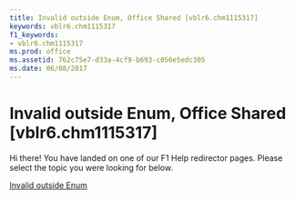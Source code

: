 ```yaml
---
title: Invalid outside Enum, Office Shared [vblr6.chm1115317]
keywords: vblr6.chm1115317
f1_keywords:
- vblr6.chm1115317
ms.prod: office
ms.assetid: 762c75e7-d33a-4cf9-b693-c056e5edc305
ms.date: 06/08/2017
---
```



# Invalid outside Enum, Office Shared [vblr6.chm1115317]

Hi there! You have landed on one of our F1 Help redirector pages. Please select the topic you were looking for below.

[Invalid outside Enum](http://msdn.microsoft.com/library/279374a3-7784-35f7-4ae3-8b2a432793ea%28Office.15%29.aspx)

